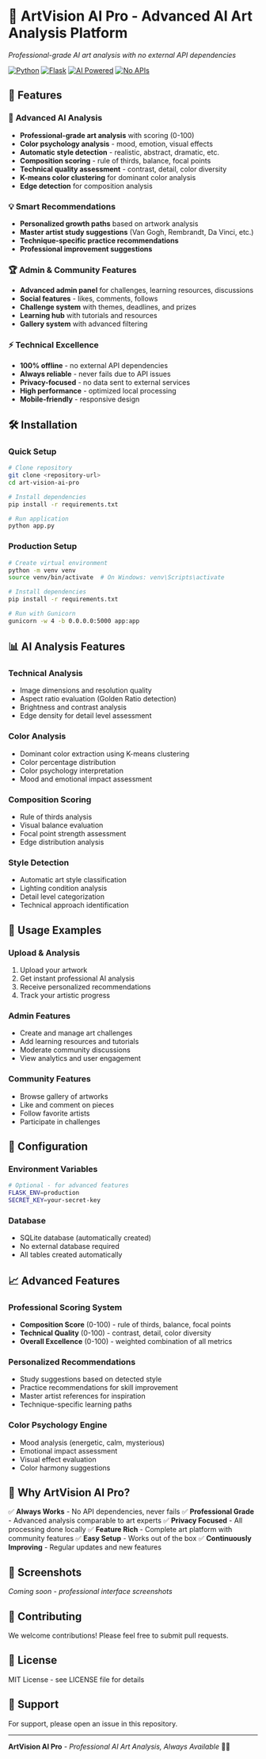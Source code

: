 # 🎨 **ArtVision AI Pro** - Advanced AI Art Analysis Platform

*Professional-grade AI art analysis with no external API dependencies*

[![Python](https://img.shields.io/badge/Python-3.8+-blue.svg)](https://python.org)
[![Flask](https://img.shields.io/badge/Flask-3.0+-green.svg)](https://flask.palletsprojects.com)
[![AI Powered](https://img.shields.io/badge/AI-Powered-purple.svg)](#)
[![No APIs](https://img.shields.io/badge/100%25-Offline-orange.svg)](#)

## 🚀 **Features**

### 🎨 **Advanced AI Analysis**
- **Professional-grade art analysis** with scoring (0-100)
- **Color psychology analysis** - mood, emotion, visual effects
- **Automatic style detection** - realistic, abstract, dramatic, etc.
- **Composition scoring** - rule of thirds, balance, focal points
- **Technical quality assessment** - contrast, detail, color diversity
- **K-means color clustering** for dominant color analysis
- **Edge detection** for composition analysis

### 💡 **Smart Recommendations**
- **Personalized growth paths** based on artwork analysis
- **Master artist study suggestions** (Van Gogh, Rembrandt, Da Vinci, etc.)
- **Technique-specific practice recommendations**
- **Professional improvement suggestions**

### 🏆 **Admin & Community Features**
- **Advanced admin panel** for challenges, learning resources, discussions
- **Social features** - likes, comments, follows
- **Challenge system** with themes, deadlines, and prizes
- **Learning hub** with tutorials and resources
- **Gallery system** with advanced filtering

### ⚡ **Technical Excellence**
- **100% offline** - no external API dependencies
- **Always reliable** - never fails due to API issues
- **Privacy-focused** - no data sent to external services
- **High performance** - optimized local processing
- **Mobile-friendly** - responsive design

## 🛠️ **Installation**

### **Quick Setup**
```bash
# Clone repository
git clone <repository-url>
cd art-vision-ai-pro

# Install dependencies
pip install -r requirements.txt

# Run application
python app.py
```

### **Production Setup**
```bash
# Create virtual environment
python -m venv venv
source venv/bin/activate  # On Windows: venv\Scripts\activate

# Install dependencies
pip install -r requirements.txt

# Run with Gunicorn
gunicorn -w 4 -b 0.0.0.0:5000 app:app
```

## 📊 **AI Analysis Features**

### **Technical Analysis**
- Image dimensions and resolution quality
- Aspect ratio evaluation (Golden Ratio detection)
- Brightness and contrast analysis
- Edge density for detail level assessment

### **Color Analysis**
- Dominant color extraction using K-means clustering
- Color percentage distribution
- Color psychology interpretation
- Mood and emotional impact assessment

### **Composition Scoring**
- Rule of thirds analysis
- Visual balance evaluation
- Focal point strength assessment
- Edge distribution analysis

### **Style Detection**
- Automatic art style classification
- Lighting condition analysis
- Detail level categorization
- Technical approach identification

## 🎯 **Usage Examples**

### **Upload & Analysis**
1. Upload your artwork
2. Get instant professional AI analysis
3. Receive personalized recommendations
4. Track your artistic progress

### **Admin Features**
- Create and manage art challenges
- Add learning resources and tutorials
- Moderate community discussions
- View analytics and user engagement

### **Community Features**
- Browse gallery of artworks
- Like and comment on pieces
- Follow favorite artists
- Participate in challenges

## 🔧 **Configuration**

### **Environment Variables**
```bash
# Optional - for advanced features
FLASK_ENV=production
SECRET_KEY=your-secret-key
```

### **Database**
- SQLite database (automatically created)
- No external database required
- All tables created automatically

## 📈 **Advanced Features**

### **Professional Scoring System**
- **Composition Score** (0-100) - rule of thirds, balance, focal points
- **Technical Quality** (0-100) - contrast, detail, color diversity
- **Overall Excellence** (0-100) - weighted combination of all metrics

### **Personalized Recommendations**
- Study suggestions based on detected style
- Practice recommendations for skill improvement
- Master artist references for inspiration
- Technique-specific learning paths

### **Color Psychology Engine**
- Mood analysis (energetic, calm, mysterious)
- Emotional impact assessment
- Visual effect evaluation
- Color harmony suggestions

## 🌟 **Why ArtVision AI Pro?**

✅ **Always Works** - No API dependencies, never fails
✅ **Professional Grade** - Advanced analysis comparable to art experts
✅ **Privacy Focused** - All processing done locally
✅ **Feature Rich** - Complete art platform with community features
✅ **Easy Setup** - Works out of the box
✅ **Continuously Improving** - Regular updates and new features

## 📱 **Screenshots**

*Coming soon - professional interface screenshots*

## 🤝 **Contributing**

We welcome contributions! Please feel free to submit pull requests.

## 📄 **License**

MIT License - see LICENSE file for details

## 🎨 **Support**

For support, please open an issue in this repository.

---

**ArtVision AI Pro** - *Professional AI Art Analysis, Always Available* 🎨✨